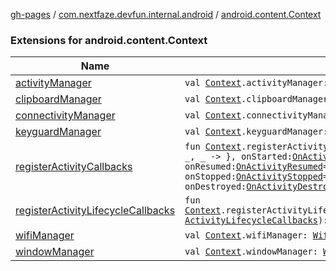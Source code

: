 [gh-pages](../../index.md) / [com.nextfaze.devfun.internal.android](../index.md) / [android.content.Context](./index.md)

### Extensions for android.content.Context

| Name | Summary |
|---|---|
| [activityManager](activity-manager.md) | `val `[`Context`](https://developer.android.com/reference/android/content/Context.html)`.activityManager: `[`ActivityManager`](https://developer.android.com/reference/android/app/ActivityManager.html) |
| [clipboardManager](clipboard-manager.md) | `val `[`Context`](https://developer.android.com/reference/android/content/Context.html)`.clipboardManager: `[`ClipboardManager`](https://developer.android.com/reference/android/content/ClipboardManager.html) |
| [connectivityManager](connectivity-manager.md) | `val `[`Context`](https://developer.android.com/reference/android/content/Context.html)`.connectivityManager: `[`ConnectivityManager`](https://developer.android.com/reference/android/net/ConnectivityManager.html) |
| [keyguardManager](keyguard-manager.md) | `val `[`Context`](https://developer.android.com/reference/android/content/Context.html)`.keyguardManager: `[`KeyguardManager`](https://developer.android.com/reference/android/app/KeyguardManager.html) |
| [registerActivityCallbacks](register-activity-callbacks.md) | `fun `[`Context`](https://developer.android.com/reference/android/content/Context.html)`.registerActivityCallbacks(onCreated: `[`OnActivityCreated`](../-on-activity-created.md)` = { _, _ -> }, onStarted: `[`OnActivityStarted`](../-on-activity-started.md)` = {}, onResumed: `[`OnActivityResumed`](../-on-activity-resumed.md)` = {}, onPaused: `[`OnActivityPaused`](../-on-activity-paused.md)` = {}, onStopped: `[`OnActivityStopped`](../-on-activity-stopped.md)` = {}, onSave: `[`OnActivitySave`](../-on-activity-save.md)` = { _, _ -> }, onDestroyed: `[`OnActivityDestroyed`](../-on-activity-destroyed.md)` = {}): `[`ActivityLifecycleCallbacks`](https://developer.android.com/reference/android/app/Application/ActivityLifecycleCallbacks.html) |
| [registerActivityLifecycleCallbacks](register-activity-lifecycle-callbacks.md) | `fun `[`Context`](https://developer.android.com/reference/android/content/Context.html)`.registerActivityLifecycleCallbacks(activityLifecycleCallbacks: `[`ActivityLifecycleCallbacks`](https://developer.android.com/reference/android/app/Application/ActivityLifecycleCallbacks.html)`): `[`ActivityLifecycleCallbacks`](https://developer.android.com/reference/android/app/Application/ActivityLifecycleCallbacks.html) |
| [wifiManager](wifi-manager.md) | `val `[`Context`](https://developer.android.com/reference/android/content/Context.html)`.wifiManager: `[`WifiManager`](https://developer.android.com/reference/android/net/wifi/WifiManager.html) |
| [windowManager](window-manager.md) | `val `[`Context`](https://developer.android.com/reference/android/content/Context.html)`.windowManager: `[`WindowManager`](https://developer.android.com/reference/android/view/WindowManager.html) |
